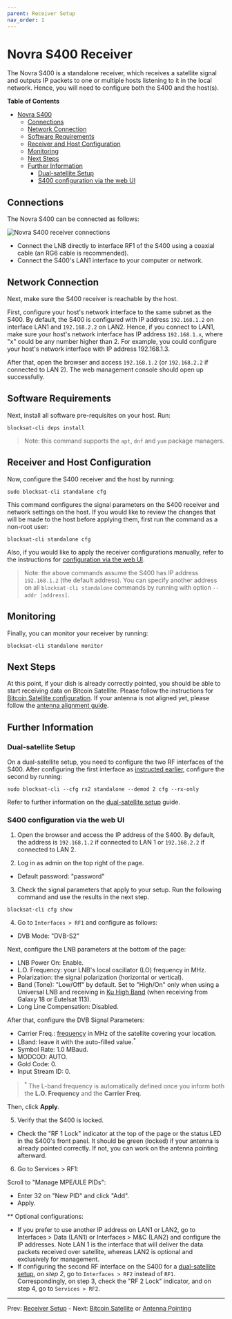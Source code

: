 ```yaml
---
parent: Receiver Setup
nav_order: 1
---
```


# Novra S400 Receiver

The Novra S400 is a standalone receiver, which receives a satellite signal and
outputs IP packets to one or multiple hosts listening to it in the local
network. Hence, you will need to configure both the S400 and the host(s).

<!-- markdown-toc start - Don't edit this section. Run M-x markdown-toc-refresh-toc -->
**Table of Contents**

- [Novra S400](#novra-s400)
    - [Connections](#connections)
    - [Network Connection](#network-connection)
    - [Software Requirements](#software-requirements)
    - [Receiver and Host Configuration](#receiver-and-host-configuration)
    - [Monitoring](#monitoring)
    - [Next Steps](#next-steps)
    - [Further Information](#further-information)
        - [Dual-satellite Setup](#dual-satellite-setup)
        - [S400 configuration via the web UI](#s400-configuration-via-the-web-ui)

<!-- markdown-toc end -->

## Connections

The Novra S400 can be connected as follows:

![Novra S400 receiver connections](img/standalone_connections.png?raw=true
"Novra S400 receiver connections")

- Connect the LNB directly to interface RF1 of the S400 using a coaxial cable
  (an RG6 cable is recommended).
- Connect the S400's LAN1 interface to your computer or network.

## Network Connection

Next, make sure the S400 receiver is reachable by the host.

First, configure your host's network interface to the same subnet as the
S400. By default, the S400 is configured with IP address `192.168.1.2` on
interface LAN1 and `192.168.2.2` on LAN2. Hence, if you connect to LAN1, make
sure your host's network interface has IP address `192.168.1.x`, where "x" could
be any number higher than 2. For example, you could configure your host's
network interface with IP address 192.168.1.3.

After that, open the browser and access `192.168.1.2` (or `192.168.2.2` if
connected to LAN 2). The web management console should open up successfully.

## Software Requirements

Next, install all software pre-requisites on your host. Run:

```
blocksat-cli deps install
```

> Note: this command supports the `apt`, `dnf` and `yum` package managers.

## Receiver and Host Configuration

Now, configure the S400 receiver and the host by running:

```
sudo blocksat-cli standalone cfg
```

This command configures the signal parameters on the S400 receiver and network
settings on the host. If you would like to review the changes that will be made
to the host before applying them, first run the command as a non-root user:

```
blocksat-cli standalone cfg
```

Also, if you would like to apply the receiver configurations manually, refer to
the instructions for [configuration via the web
UI](#s400-configuration-via-the-web-ui).

> Note: the above commands assume the S400 has IP address `192.168.1.2` (the
> default address). You can specify another address on all `blocksat-cli
> standalone` commands by running with option `--addr [address]`.

## Monitoring

Finally, you can monitor your receiver by running:

```
blocksat-cli standalone monitor
```

## Next Steps

At this point, if your dish is already correctly pointed, you should be able to
start receiving data on Bitcoin Satellite. Please follow the instructions for
[Bitcoin Satellite configuration](bitcoin.md). If your antenna is not aligned
yet, please follow the [antenna alignment guide](antenna-pointing.md).

## Further Information

### Dual-satellite Setup

On a dual-satellite setup, you need to configure the two RF interfaces of the
S400. After configuring the first interface as [instructed
earlier](#receiver-and-host-configuration), configure the second by running:

```
sudo blocksat-cli --cfg rx2 standalone --demod 2 cfg --rx-only
```

Refer to further information on the [dual-satellite setup](dual-satellite.md)
guide.

### S400 configuration via the web UI

1. Open the browser and access the IP address of the S400. By default, the
   address is `192.168.1.2` if connected to LAN 1 or `192.168.2.2` if connected
   to LAN 2.

2. Log in as admin on the top right of the page.
- Default password: "password"

3. Check the signal parameters that apply to your setup. Run the following
   command and use the results in the next step.

```
blocksat-cli cfg show
```

4. Go to `Interfaces > RF1` and configure as follows:

- DVB Mode: "DVB-S2"

Next, configure the LNB parameters at the bottom of the page:

- LNB Power On: Enable.
- L.O. Frequency: your LNB's local oscillator (LO) frequency in MHz.
- Polarization: the signal polarization (horizontal or vertical).
- Band (Tone): "Low/Off" by default. Set to "High/On" only when using a
  Universal LNB and receiving in [Ku High Band](frequency.md) (when receiving
  from Galaxy 18 or Eutelsat 113).
- Long Line Compensation: Disabled.

After that, configure the DVB Signal Parameters:

- Carrier Freq.: [frequency](frequency.md) in MHz of the satellite covering your
  location.
- LBand: leave it with the auto-filled value.<sup>*</sup>
- Symbol Rate: 1.0 MBaud.
- MODCOD: AUTO.
- Gold Code: 0.
- Input Stream ID: 0.

> <sup>*</sup> The L-band frequency is automatically defined once you inform
> both the **L.O. Frequency** and the **Carrier Freq**.

Then, click **Apply**.

5. Verify that the S400 is locked.

- Check the "RF 1 Lock" indicator at the top of the page or the status LED in
  the S400's front panel. It should be green (locked) if your antenna is already
  pointed correctly. If not, you can work on the antenna pointing afterward.

6. Go to Services > RF1:

Scroll to "Manage MPE/ULE PIDs":

- Enter 32 on "New PID" and click "Add".
- Apply.

** Optional configurations:

- If you prefer to use another IP address on LAN1 or LAN2, go to
  Interfaces > Data (LAN1) or Interfaces > M&C (LAN2) and configure
  the IP addresses. Note LAN 1 is the interface that will deliver the
  data packets received over satellite, whereas LAN2 is optional and
  exclusively for management.
- If configuring the second RF interface on the S400 for a
  [dual-satellite setup](dual-satellite.md), on *step 2*, go to
  `Interfaces > RF2` instead of `RF1`. Correspondingly, on step 3, check the
  "RF 2 Lock" indicator, and on step 4, go to `Services > RF2`.

---

Prev: [Receiver Setup](receiver.md) - Next: [Bitcoin Satellite](bitcoin.md) or [Antenna Pointing](antenna-pointing.md)
